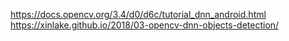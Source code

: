 https://docs.opencv.org/3.4/d0/d6c/tutorial_dnn_android.html
https://xinlake.github.io/2018/03-opencv-dnn-objects-detection/